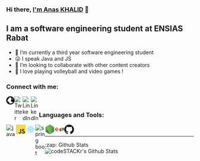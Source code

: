 ### Hi there, [I'm Anas KHALID][website] 👋

## I am a software engineering student at ENSIAS Rabat

- 🔭 I’m currently a third year software engineering student 
- 😜 I speak Java and JS 
- 👯 I’m looking to collaborate with other content creators
- 🏐 I love playing volleyball and video games !

### Connect with me:

[<img align="left" alt="khalidanas.tech" width="22px" src="https://raw.githubusercontent.com/iconic/open-iconic/master/svg/globe.svg" />][website]
[<img align="left" alt=" Twitter" width="22px" src="https://cdn.jsdelivr.net/npm/simple-icons@v3/icons/twitter.svg" />][twitter]
[<img align="left" alt="LinkedIn" width="22px" src="https://cdn.jsdelivr.net/npm/simple-icons@v3/icons/linkedin.svg" />][linkedin]
[<img align="left" alt="LinkedIn" width="22px" src="https://miro.medium.com/max/244/1*emiGsBgJu2KHWyjluhKXQw.png" />][meduim]

<br />

### Languages and Tools:

<img align="left" alt="java" width="26px"  src="https://img.icons8.com/color/144/000000/java-coffee-cup-logo.png"/>
<img align="left" alt="JavaScript" width="26px" src="https://raw.githubusercontent.com/github/explore/80688e429a7d4ef2fca1e82350fe8e3517d3494d/topics/javascript/javascript.png" />
<img align="left" alt="React" width="26px" src="https://raw.githubusercontent.com/github/explore/80688e429a7d4ef2fca1e82350fe8e3517d3494d/topics/react/react.png" />
<img align="left" alt="spring boot" width="26px" src="https://img.icons8.com/color/48/000000/spring-logo.png" />
<img align="left" alt="Node.js" width="26px" src="https://raw.githubusercontent.com/github/explore/80688e429a7d4ef2fca1e82350fe8e3517d3494d/topics/nodejs/nodejs.png" />
<img align="left" alt="Git" width="26px" src="https://raw.githubusercontent.com/github/explore/80688e429a7d4ef2fca1e82350fe8e3517d3494d/topics/git/git.png" />
<img align="left" alt="GitHub" width="26px" src="https://raw.githubusercontent.com/github/explore/78df643247d429f6cc873026c0622819ad797942/topics/github/github.png" />
<br />

---

  <summary>:zap: Github Stats</summary>

  <img align="left" alt="codeSTACKr's Github Stats" src="https://github-readme-stats.codestackr.vercel.app/api?username=anaskhalid98&show_icons=true&hide_border=true&count_private=true" />



[website]: https://khalidanas.tech/
[twitter]: https://twitter.com/AnassKhalid5
[linkedin]: https://www.linkedin.com/in/anas-khalid101/
[meduim]: https://medium.com/@anaskhalid_8356
